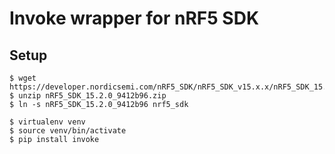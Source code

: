 # Invoke wrapper for nRF5 SDK

## Setup

```
$ wget https://developer.nordicsemi.com/nRF5_SDK/nRF5_SDK_v15.x.x/nRF5_SDK_15.2.0_9412b96.zip
$ unzip nRF5_SDK_15.2.0_9412b96.zip
$ ln -s nRF5_SDK_15.2.0_9412b96 nrf5_sdk

$ virtualenv venv
$ source venv/bin/activate
$ pip install invoke
```
